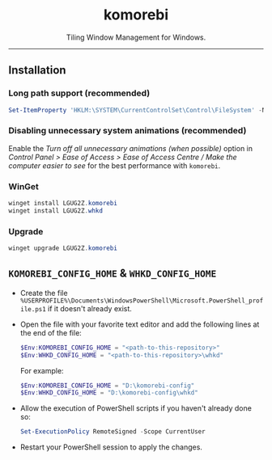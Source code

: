 <h1 align="center">komorebi</h1>

<p align="center">Tiling Window Management for Windows.</p>

---

## Installation

### Long path support (recommended)

```powershell
Set-ItemProperty 'HKLM:\SYSTEM\CurrentControlSet\Control\FileSystem' -Name 'LongPathsEnabled' -Value 1
```

### Disabling unnecessary system animations (recommended)

Enable the _Turn off all unnecessary animations (when possible)_ option in _Control Panel > Ease of Access > Ease of Access Centre / Make the computer easier to see_ for the best performance with `komorebi`.

### WinGet

```powershell
winget install LGUG2Z.komorebi
winget install LGUG2Z.whkd
```

### Upgrade

```powershell
winget upgrade LGUG2Z.komorebi
```

## `KOMOREBI_CONFIG_HOME` & `WHKD_CONFIG_HOME`

- Create the file `%USERPROFILE%\Documents\WindowsPowerShell\Microsoft.PowerShell_profile.ps1` if it doesn't already exist.
- Open the file with your favorite text editor and add the following lines at the end of the file:

  ```powershell
  $Env:KOMOREBI_CONFIG_HOME = "<path-to-this-repository>"
  $Env:WHKD_CONFIG_HOME = "<path-to-this-repository>\whkd"
  ```

  For example:

  ```powershell
  $Env:KOMOREBI_CONFIG_HOME = "D:\komorebi-config"
  $Env:WHKD_CONFIG_HOME = "D:\komorebi-config\whkd"
  ```

- Allow the execution of PowerShell scripts if you haven't already done so:

  ```powershell
  Set-ExecutionPolicy RemoteSigned -Scope CurrentUser
  ```

- Restart your PowerShell session to apply the changes.
